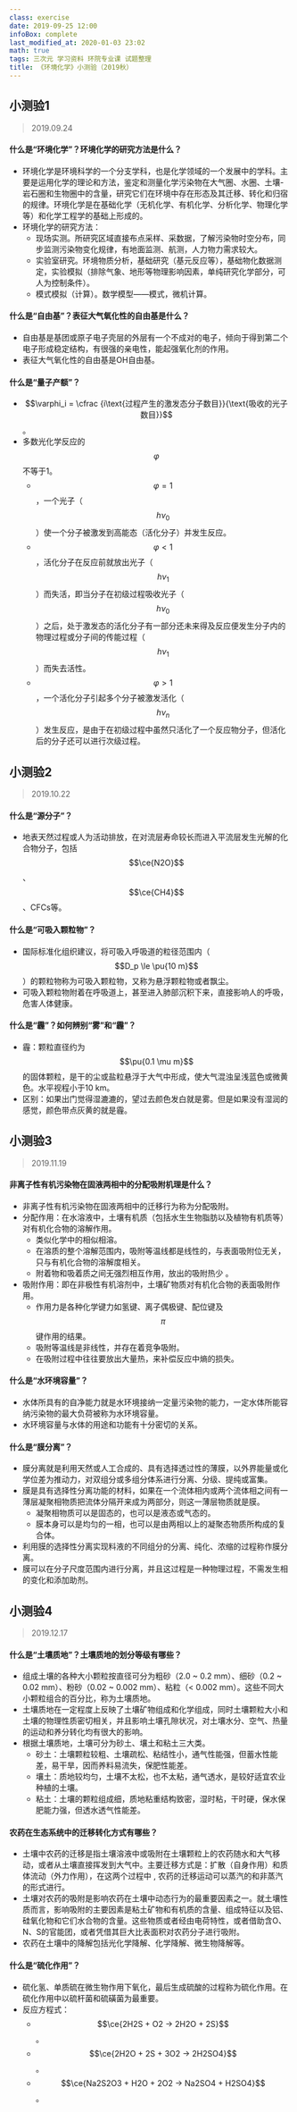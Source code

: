 ```yaml
---
class: exercise
date: 2019-09-25 12:00
infoBox: complete
last_modified_at: 2020-01-03 23:02
math: true
tags: 三次元 学习资料 环院专业课 试题整理
title: 《环境化学》小测验（2019秋）
---
```

<style>
    h2 {
        page-break-before: always;
    }

    style + h2 {
        page-break-before: avoid;
    }
</style>

## 小测验1
> 2019.09.24

#### 什么是“环境化学”？环境化学的研究方法是什么？
- 环境化学是环境科学的一个分支学科，也是化学领域的一个发展中的学科。主要是运用化学的理论和方法，鉴定和测量化学污染物在大气圈、水圈、土壤-岩石圈和生物圈中的含量，研究它们在环境中存在形态及其迁移、转化和归宿的规律。环境化学是在基础化学（无机化学、有机化学、分析化学、物理化学等）和化学工程学的基础上形成的。
- 环境化学的研究方法：
  - 现场实测。所研究区域直接布点采样、采数据，了解污染物时空分布，同步监测污染物变化规律，有地面监测、航测，人力物力需求较大。
  - 实验室研究。环境物质分析，基础研究（基元反应等），基础物化数据测定，实验模拟（排除气象、地形等物理影响因素，单纯研究化学部分，可人为控制条件）。
  - 模式模拟（计算）。数学模型——模式，微机计算。

#### 什么是“自由基”？表征大气氧化性的自由基是什么？
- 自由基是基团或原子电子壳层的外层有一个不成对的电子，倾向于得到第二个电子形成稳定结构，有很强的亲电性，能起强氧化剂的作用。
- 表征大气氧化性的自由基是OH自由基。

#### 什么是“量子产额”？
- $$\varphi_i = \cfrac {i\text{过程产生的激发态分子数目}}{\text{吸收的光子数目}}$$。
- 多数光化学反应的$$\varphi$$不等于1。
  - $$\varphi = 1$$，一个光子（$$h\nu_0$$）使一个分子被激发到高能态（活化分子）并发生反应。
  - $$\varphi < 1$$，活化分子在反应前就放出光子（$$h\nu_1$$）而失活，即当分子在初级过程吸收光子（$$h\nu_0$$）之后，处于激发态的活化分子有一部分还未来得及反应便发生分子内的物理过程或分子间的传能过程（$$h\nu_1$$）而失去活性。
  - $$\varphi > 1$$，一个活化分子引起多个分子被激发活化（$$h\nu_n$$）发生反应，是由于在初级过程中虽然只活化了一个反应物分子，但活化后的分子还可以进行次级过程。

## 小测验2
> 2019.10.22

#### 什么是“源分子”？
- 地表天然过程或人为活动排放，在对流层寿命较长而进入平流层发生光解的化合物分子，包括$$\ce{N2O}$$、$$\ce{CH4}$$、CFCs等。

#### 什么是“可吸入颗粒物”？
- 国际标准化组织建议，将可吸入呼吸道的粒径范围内（$$D_p \le \pu{10 m}$$）的颗粒物称为可吸入颗粒物，又称为悬浮颗粒物或者飘尘。
- 可吸入颗粒物附着在呼吸道上，甚至进入肺部沉积下来，直接影响人的呼吸，危害人体健康。

#### 什么是“霾”？如何辨别“雾”和“霾”？
- 霾：颗粒直径约为$$\pu{0.1 \mu m}$$的固体颗粒，是干的尘或盐粒悬浮于大气中形成，使大气混浊呈浅蓝色或微黄色。水平视程小于10 km。
- 区别：如果出门觉得湿漉漉的，望过去颜色发白就是雾。但是如果没有湿润的感觉，颜色带点灰黄的就是霾。

## 小测验3
> 2019.11.19

#### 非离子性有机污染物在固液两相中的分配吸附机理是什么？
- 非离子性有机污染物在固液两相中的迁移行为称为分配吸附。
- 分配作用：在水溶液中，土壤有机质（包括水生生物脂肪以及植物有机质等）对有机化合物的溶解作用。
  - 类似化学中的相似相溶。
  - 在溶质的整个溶解范围内，吸附等温线都是线性的，与表面吸附位无关，只与有机化合物的溶解度相关。
  - 附着物和吸着质之间无强烈相互作用，放出的吸附热少 。
- 吸附作用：即在非极性有机溶剂中，土壤矿物质对有机化合物的表面吸附作用。
  - 作用力是各种化学键力如氢键、离子偶极键、配位键及$$\pi$$键作用的结果。
  - 吸附等温线是非线性，并存在着竞争吸附。
  - 在吸附过程中往往要放出大量热，来补偿反应中熵的损失。

#### 什么是“水环境容量”？
- 水体所具有的自净能力就是水环境接纳一定量污染物的能力，一定水体所能容纳污染物的最大负荷被称为水环境容量。
- 水环境容量与水体的用途和功能有十分密切的关系。

#### 什么是“膜分离”？
- 膜分离就是利用天然或人工合成的、具有选择透过性的薄膜，以外界能量或化学位差为推动力，对双组分或多组分体系进行分离、分级、提纯或富集。
- 膜是具有选择性分离功能的材料，如果在一个流体相内或两个流体相之间有一薄层凝聚相物质把流体分隔开来成为两部分，则这一薄层物质就是膜。
  - 凝聚相物质可以是固态的，也可以是液态或气态的。
  - 膜本身可以是均匀的一相，也可以是由两相以上的凝聚态物质所构成的复合体。
- 利用膜的选择性分离实现料液的不同组分的分离、纯化、浓缩的过程称作膜分离。
- 膜可以在分子尺度范围内进行分离，并且这过程是一种物理过程，不需发生相的变化和添加助剂。

## 小测验4
> 2019.12.17

#### 什么是“土壤质地”？土壤质地的划分等级有哪些？
- 组成土壤的各种大小颗粒按直径可分为粗砂（2.0 ~ 0.2 mm）、细砂（0.2 ~ 0.02 mm）、粉砂（0.02 ~ 0.002 mm）、粘粒（< 0.002 mm）。这些不同大小颗粒组合的百分比，称为土壤质地。
- 土壤质地在一定程度上反映了土壤矿物组成和化学组成，同时土壤颗粒大小和土壤的物理性质密切相关，并且影响土壤孔隙状况，对土壤水分、空气、热量的运动和养分转化均有很大的影响。
- 根据土壤质地，土壤可分为砂土、壤土和粘土三大类。
  - 砂土：土壤颗粒较粗、土壤疏松、粘结性小，通气性能强，但蓄水性能差，易干旱，因而养料易流失，保肥性能差。
  - 壤土：质地较均匀，土壤不太松，也不太粘，通气透水，是较好适宜农业种植的土壤。
  - 粘土：土壤的颗粒组成细，质地粘重结构致密，湿时粘，干时硬，保水保肥能力强，但透水透气性能差。

#### 农药在生态系统中的迁移转化方式有哪些？
- 土壤中农药的迁移是指土壤溶液中或吸附在土壤颗粒上的农药随水和大气移动，或者从土壤直接挥发到大气中。主要迁移方式是：扩散（自身作用）和质体流动（外力作用），在这两个过程中 , 农药的迁移运动可以蒸汽的和非蒸汽的形式进行。
- 土壤对农药的吸附是影响农药在土壤中动态行为的最重要因素之一。就土壤性质而言，影响吸附的主要因素是粘土矿物和有机质的含量、组成特征以及铝、硅氧化物和它们水合物的含量。这些物质或者经由电荷特性，或者借助含O、N、S的官能团，或者凭借其巨大比表面积对农药分子进行吸附。
- 农药在土壤中的降解包括光化学降解、化学降解、微生物降解等。

#### 什么是“硫化作用”？
- 硫化氢、单质硫在微生物作用下氧化，最后生成硫酸的过程称为硫化作用。在硫化作用中以硫杆菌和硫磺菌为最重要。
- 反应方程式：
  - $$\ce{2H2S + O2 -> 2H2O + 2S}$$。
  - $$\ce{2H2O + 2S + 3O2 -> 2H2SO4}$$。
  - $$\ce{Na2S2O3 + H2O + 2O2 -> Na2SO4 + H2SO4}$$。